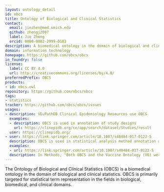 ```yaml
---
layout: ontology_detail
id: obcs
title: Ontology of Biological and Clinical Statistics
contact:
  email: jiezhen@med.umich.edu
  github: zhengj2007
  label: Jie Zheng
  orcid: 0000-0002-2999-0103
description: A biomedical ontology in the domain of biological and clinical statistics.
domain: information technology
homepage: https://github.com/obcs/obcs
in_foundry: false
license:
  label: CC BY 4.0
  url: http://creativecommons.org/licenses/by/4.0/
preferredPrefix: OBCS
products:
- id: obcs.owl
repository: https://github.com/obcs/obcs
tags:
- statistics
tracker: https://github.com/obcs/obcs/issues
usages:
- description: VEuPathDB Clinical Epidemiology Resources use OBCS
  examples:
  - description: OBCS is used in annotation of study designs
    url: https://clinepidb.org/ce/app/search/dataset/Studies/result
  user: https://clinepidb.org/
- user: https://link.springer.com/article/10.1007/s40484-017-0122-5
  description: OBCS is used in statistical analysis method annotation and analysis in literature text mining
  examples:
  - url: https://link.springer.com/article/10.1007/s40484-017-0122-5
  description: In Methods, "Both OBCS and the Vaccine Ontology (VO) were used to ontologically model various components and relations in a typical host response to vaccination study."
---
```


The Ontology of Biological and Clinical Statistics (OBCS) is a biomedical ontology in the domain of biological and clinical statistics. OBCS is primarily targeted for statistical term representation in the fields in biological, biomedical, and clinical domains.
